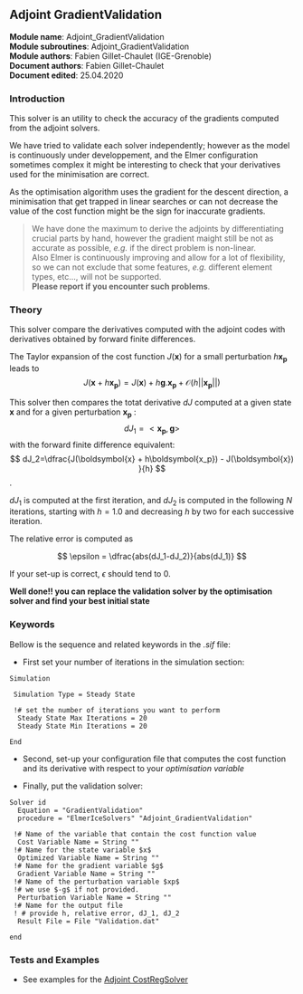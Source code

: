 ## Adjoint GradientValidation

**Module name**: Adjoint_GradientValidation  
**Module subroutines**: Adjoint_GradientValidation  
**Module authors**: Fabien Gillet-Chaulet (IGE-Grenoble)  
**Document authors**: Fabien Gillet-Chaulet  
**Document edited**: 25.04.2020  


### Introduction

This solver is an utility to check the accuracy of the gradients computed from the adjoint solvers.

We have tried to validate each solver independently; however as the model is continuously under developpement,
and the Elmer configuration sometimes complex it might be interesting to check that your derivatives used for
the minimisation are correct.

As the optimisation algorithm uses the gradient for the descent direction, a minimisation that get trapped in linear searches 
or can not decrease the value of the cost function might be the sign for inaccurate gradients.  

> We have done the maximum to derive the adjoints by differentiating crucial parts by hand, however the gradient maight still be 
not as accurate as possible, *e.g.* if the direct problem is non-linear.  
> Also Elmer is continuously improving and allow for a lot
of flexibility, so we can not exclude that some features, *e.g.* different element types, etc..., will not be supported.  
> **Please report if you encounter such problems**.

### Theory
 This solver compare the derivatives computed with the adjoint codes with derivatives obtained by forward finite differences.

The Taylor expansion of the cost function $J(\boldsymbol{x})$ for a small perturbation $h\boldsymbol{x_p}$ leads to
$$ J(\boldsymbol{x} + h\boldsymbol{x_p}) = J(\boldsymbol{x}) + h \boldsymbol{g} . \boldsymbol{x_p} + \mathcal{O}(h||\boldsymbol{x_p}||) $$

This solver then compares the totat derivative $dJ$ computed at a given state $\boldsymbol{x}$ and for a given perturbation 
$\boldsymbol{x_p}$ :
$$ dJ_1=<\boldsymbol{x_p},\boldsymbol{g}> $$
with the forward finite difference equivalent:
$$ dJ_2=\dfrac{J(\boldsymbol{x} + h\boldsymbol{x_p})  - J(\boldsymbol{x})  }{h} $$.

$dJ_1$ is computed at the first iteration, and $dJ_2$ is computed in the following $N$ iterations, starting with $h=1.0$ and
decreasing $h$ by two for each successive iteration.

The relative error is computed as 

$$ \epsilon = \dfrac{abs(dJ_1-dJ_2)}{abs(dJ_1)} $$

If your set-up is correct, $\epsilon$ should tend to $0$.

**Well done!! you can replace the validation solver by the optimisation solver and find your best initial state**

### Keywords

Bellow is the sequence and related keywords in the *.sif* file:  

- First set your number of iterations in the simulation section:
```
Simulation

 Simulation Type = Steady State

 !# set the number of iterations you want to perform
  Steady State Max Iterations = 20
  Steady State Min Iterations = 20

End
```
- Second, set-up your configuration file that computes the cost function and its derivative with respect 
to your *optimisation variable*

- Finally, put the validation solver:

```
Solver id
  Equation = "GradientValidation"
  procedure = "ElmerIceSolvers" "Adjoint_GradientValidation"
 
 !# Name of the variable that contain the cost function value
  Cost Variable Name = String ""
 !# Name for the state variable $x$
  Optimized Variable Name = String ""
 !# Name for the gradient variable $g$
  Gradient Variable Name = String ""
 !# Name of the perturbation variable $xp$
 !# we use $-g$ if not provided.
  Perturbation Variable Name = String ""
 !# Name for the output file
 ! # provide h, relative error, dJ_1, dJ_2
  Result File = File "Validation.dat"

end

```

### Tests and Examples

- See examples for the [Adjoint CostRegSolver](../../examples/Adjoint_CostRegSolver)
